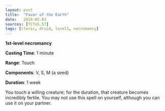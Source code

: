 ```yaml
---
layout: post
title:  "Favor of the Earth"
date:   2018-05-03
sources: [TCToS.57]
tags: [cleric, druid, level1, necromancy]
---
```


**1st-level necromancy**

**Casting Time**: 1 minute

**Range**: Touch

**Components**: V, S, M (a seed)

**Duration**: 1 week

You touch a willing creature; for the duration, that creature becomes incredibly fertile. You may not use this spell on yourself, although you can use it on your partner.